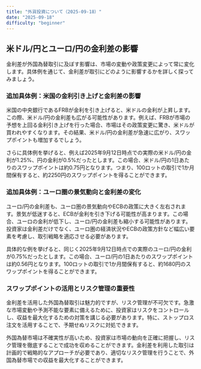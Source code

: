 ```yaml
---
title: "外貨投資について（2025-09-18）"
date: "2025-09-18"
difficulty: "beginner"
---
```


## 米ドル/円とユーロ/円の金利差の影響

金利差が外国為替取引に及ぼす影響は、市場の変動や政策変更によって常に変化します。具体例を通じて、金利差が取引にどのように影響するかを詳しく探ってみましょう。

### 追加具体例：米国の金利引き上げと金利差の影響

米国の中央銀行であるFRBが金利を引き上げると、米ドルの金利が上昇します。この際、米ドル/円の金利差も広がる可能性があります。例えば、FRBが市場の予想を上回る金利引き上げを行った場合、市場はその政策変更に驚き、米ドルが買われやすくなります。その結果、米ドル/円の金利差が急速に広がり、スワップポイントも増加するでしょう。

さらに具体例を挙げると、例えば2025年9月12日時点での実際の米ドル/円の金利が1.25%、円の金利が0.5%だったとします。この場合、米ドル/円の1日あたりのスワップポイントは約0.75円となります。つまり、100ロットの取引で1か月間保有すると、約2250円のスワップポイントを得ることができます。

### 追加具体例：ユーロ圏の景気動向と金利差の変化

ユーロ/円の金利差も、ユーロ圏の景気動向やECBの政策に大きく左右されます。景気が低迷すると、ECBが金利を引き下げる可能性が高まります。この場合、ユーロの金利が低下し、ユーロ/円の金利差も縮小する可能性があります。投資家は金利差だけでなく、ユーロ圏の経済状況やECBの政策方針など幅広い要素を考慮し、取引戦略を適応させる必要があります。

具体的な例を挙げると、同じく2025年9月12日時点での実際のユーロ/円の金利が0.75%だったとします。この場合、ユーロ/円の1日あたりのスワップポイントは約0.56円となります。100ロットの取引で1か月間保有すると、約1680円のスワップポイントを得ることができます。

### スワップポイントの活用とリスク管理の重要性

金利差を活用した外国為替取引は魅力的ですが、リスク管理が不可欠です。急激な市場変動や予測不能な要素に備えるために、投資家はリスクをコントロールし、収益を最大化するための対策を講じる必要があります。特に、ストップロス注文を活用することで、予期せぬリスクに対処できます。

外国為替市場は不確実性が高いため、投資家は市場の動向を正確に把握し、リスク管理を徹底することで成功を収めることができます。金利差を利用した取引は計画的で戦略的なアプローチが必要であり、適切なリスク管理を行うことで、外国為替市場での収益を最大化することができます。
